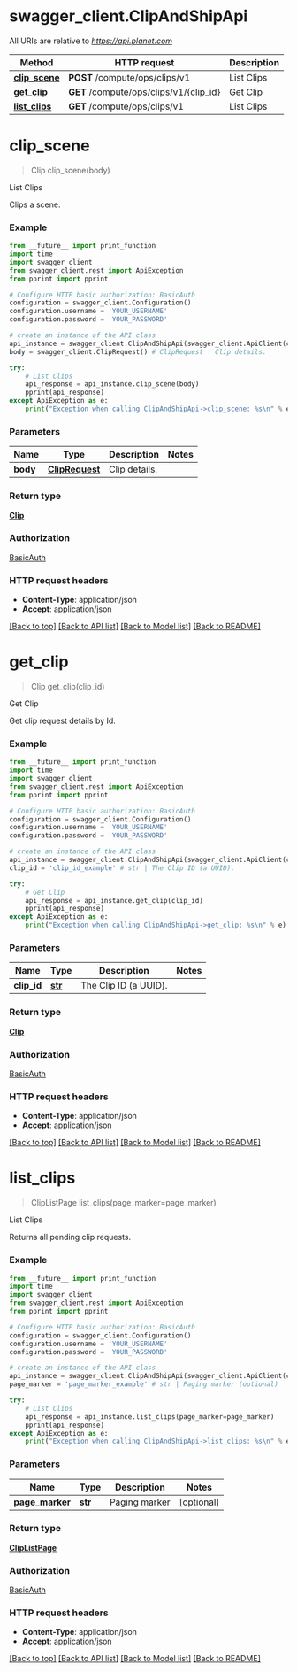 # swagger_client.ClipAndShipApi

All URIs are relative to *https://api.planet.com*

Method | HTTP request | Description
------------- | ------------- | -------------
[**clip_scene**](ClipAndShipApi.md#clip_scene) | **POST** /compute/ops/clips/v1 | List Clips
[**get_clip**](ClipAndShipApi.md#get_clip) | **GET** /compute/ops/clips/v1/{clip_id} | Get Clip
[**list_clips**](ClipAndShipApi.md#list_clips) | **GET** /compute/ops/clips/v1 | List Clips


# **clip_scene**
> Clip clip_scene(body)

List Clips

Clips a scene.

### Example
```python
from __future__ import print_function
import time
import swagger_client
from swagger_client.rest import ApiException
from pprint import pprint

# Configure HTTP basic authorization: BasicAuth
configuration = swagger_client.Configuration()
configuration.username = 'YOUR_USERNAME'
configuration.password = 'YOUR_PASSWORD'

# create an instance of the API class
api_instance = swagger_client.ClipAndShipApi(swagger_client.ApiClient(configuration))
body = swagger_client.ClipRequest() # ClipRequest | Clip details.

try:
    # List Clips
    api_response = api_instance.clip_scene(body)
    pprint(api_response)
except ApiException as e:
    print("Exception when calling ClipAndShipApi->clip_scene: %s\n" % e)
```

### Parameters

Name | Type | Description  | Notes
------------- | ------------- | ------------- | -------------
 **body** | [**ClipRequest**](ClipRequest.md)| Clip details. | 

### Return type

[**Clip**](Clip.md)

### Authorization

[BasicAuth](../README.md#BasicAuth)

### HTTP request headers

 - **Content-Type**: application/json
 - **Accept**: application/json

[[Back to top]](#) [[Back to API list]](../README.md#documentation-for-api-endpoints) [[Back to Model list]](../README.md#documentation-for-models) [[Back to README]](../README.md)

# **get_clip**
> Clip get_clip(clip_id)

Get Clip

Get clip request details by Id.

### Example
```python
from __future__ import print_function
import time
import swagger_client
from swagger_client.rest import ApiException
from pprint import pprint

# Configure HTTP basic authorization: BasicAuth
configuration = swagger_client.Configuration()
configuration.username = 'YOUR_USERNAME'
configuration.password = 'YOUR_PASSWORD'

# create an instance of the API class
api_instance = swagger_client.ClipAndShipApi(swagger_client.ApiClient(configuration))
clip_id = 'clip_id_example' # str | The Clip ID (a UUID).

try:
    # Get Clip
    api_response = api_instance.get_clip(clip_id)
    pprint(api_response)
except ApiException as e:
    print("Exception when calling ClipAndShipApi->get_clip: %s\n" % e)
```

### Parameters

Name | Type | Description  | Notes
------------- | ------------- | ------------- | -------------
 **clip_id** | [**str**](.md)| The Clip ID (a UUID). | 

### Return type

[**Clip**](Clip.md)

### Authorization

[BasicAuth](../README.md#BasicAuth)

### HTTP request headers

 - **Content-Type**: application/json
 - **Accept**: application/json

[[Back to top]](#) [[Back to API list]](../README.md#documentation-for-api-endpoints) [[Back to Model list]](../README.md#documentation-for-models) [[Back to README]](../README.md)

# **list_clips**
> ClipListPage list_clips(page_marker=page_marker)

List Clips

Returns all pending clip requests.

### Example
```python
from __future__ import print_function
import time
import swagger_client
from swagger_client.rest import ApiException
from pprint import pprint

# Configure HTTP basic authorization: BasicAuth
configuration = swagger_client.Configuration()
configuration.username = 'YOUR_USERNAME'
configuration.password = 'YOUR_PASSWORD'

# create an instance of the API class
api_instance = swagger_client.ClipAndShipApi(swagger_client.ApiClient(configuration))
page_marker = 'page_marker_example' # str | Paging marker (optional)

try:
    # List Clips
    api_response = api_instance.list_clips(page_marker=page_marker)
    pprint(api_response)
except ApiException as e:
    print("Exception when calling ClipAndShipApi->list_clips: %s\n" % e)
```

### Parameters

Name | Type | Description  | Notes
------------- | ------------- | ------------- | -------------
 **page_marker** | **str**| Paging marker | [optional] 

### Return type

[**ClipListPage**](ClipListPage.md)

### Authorization

[BasicAuth](../README.md#BasicAuth)

### HTTP request headers

 - **Content-Type**: application/json
 - **Accept**: application/json

[[Back to top]](#) [[Back to API list]](../README.md#documentation-for-api-endpoints) [[Back to Model list]](../README.md#documentation-for-models) [[Back to README]](../README.md)

